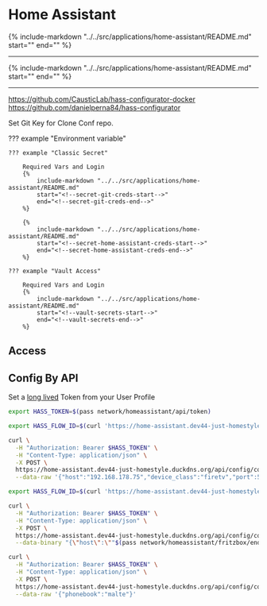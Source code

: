 # Home Assistant

{%
   include-markdown "../../src/applications/home-assistant/README.md"
   start="<!--description-start-->"
   end="<!--description-end-->"
%}

---

{%
   include-markdown "../../src/applications/home-assistant/README.md"
   start="<!--header-start-->"
   end="<!--header-end-->"
%}

---


https://github.com/CausticLab/hass-configurator-docker
https://github.com/danielperna84/hass-configurator


Set Git Key for Clone Conf repo.


??? example "Environment variable"

    ??? example "Classic Secret"

        Required Vars and Login
        {%
            include-markdown "../../src/applications/home-assistant/README.md"
            start="<!--secret-git-creds-start-->"
            end="<!--secret-git-creds-end-->"
        %}

        {%
            include-markdown "../../src/applications/home-assistant/README.md"
            start="<!--secret-home-assistant-creds-start-->"
            end="<!--secret-home-assistant-creds-end-->"
        %}

    ??? example "Vault Access"

        Required Vars and Login
        {%
            include-markdown "../../src/applications/home-assistant/README.md"
            start="<!--vault-secrets-start-->"
            end="<!--vault-secrets-end-->"
        %}


## Access

## Config By API

Set a [long lived](https://developers.home-assistant.io/docs/auth_api/#long-lived-access-token) Token from your User Profile

```sh
export HASS_TOKEN=$(pass network/homeassistant/api/token)
```


```sh
export HASS_FLOW_ID=$(curl 'https://home-assistant.dev44-just-homestyle.duckdns.org/api/config/config_entries/flow' -H "Authorization: Bearer $HASS_TOKEN" -H "Content-Type: application/json" --data-raw '{"handler":"androidtv","show_advanced_options":false}' --compressed -s | jq -r '.flow_id')
```

```sh
curl \
  -H "Authorization: Bearer $HASS_TOKEN" \
  -H "Content-Type: application/json" \
  -X POST \
  https://home-assistant.dev44-just-homestyle.duckdns.org/api/config/config_entries/flow/$HASS_FLOW_ID \
  --data-raw '{"host":"192.168.178.75","device_class":"firetv","port":5555}'
```


```sh
export HASS_FLOW_ID=$(curl 'https://home-assistant.dev44-just-homestyle.duckdns.org/api/config/config_entries/flow' -H "Authorization: Bearer $HASS_TOKEN" -H "Content-Type: application/json" --data-raw '{"handler":"fritzbox_callmonitor","show_advanced_options":false}' --compressed -s | jq -r '.flow_id')
```
```sh
curl \
  -H "Authorization: Bearer $HASS_TOKEN" \
  -H "Content-Type: application/json" \
  -X POST \
  https://home-assistant.dev44-just-homestyle.duckdns.org/api/config/config_entries/flow/$HASS_FLOW_ID \
  --data-binary "{\"host\":\""$(pass network/homeassistant/fritzbox/endpoint)"\",\"port\":1012,\"username\":\""$(pass network/homeassistant/fritzbox/user)"\" ,\"password\":\""$(pass network/homeassistant/fritzbox/password)"\"}"  
```

```sh
curl \
  -H "Authorization: Bearer $HASS_TOKEN" \
  -H "Content-Type: application/json" \
  -X POST \
  https://home-assistant.dev44-just-homestyle.duckdns.org/api/config/config_entries/flow/$HASS_FLOW_ID \
  --data-raw '{"phonebook":"malte"}'
```
